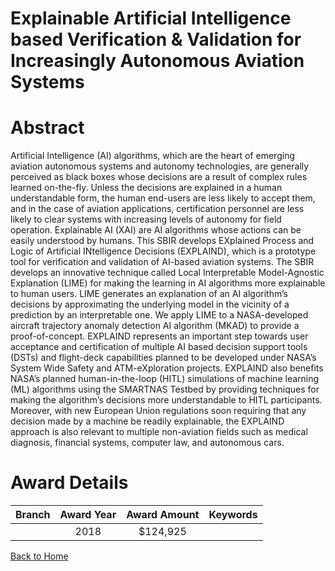 
Explainable Artificial Intelligence based Verification &amp; Validation for Increasingly Autonomous Aviation Systems
====================================================================================================================

# Abstract


Artificial Intelligence (AI) algorithms, which are the heart of emerging aviation autonomous systems and autonomy technologies, are generally perceived as black boxes whose decisions are a result of complex rules learned on-the-fly. Unless the decisions are explained in a human understandable form, the human end-users are less likely to accept them, and in the case of aviation applications, certification personnel are less likely to clear systems with increasing levels of autonomy for field operation. Explainable AI (XAI) are AI algorithms whose actions can be easily understood by humans. This SBIR develops EXplained Process and Logic of Artificial INtelligence Decisions (EXPLAIND), which is a prototype tool for verification and validation of AI-based aviation systems. The SBIR develops an innovative technique called Local Interpretable Model-Agnostic Explanation (LIME) for making the learning in AI algorithms more explainable to human users. LIME generates an explanation of an AI algorithm’s decisions by approximating the underlying model in the vicinity of a prediction by an interpretable one. We apply LIME to a NASA-developed aircraft trajectory anomaly detection AI algorithm (MKAD) to provide a proof-of-concept. EXPLAIND represents an important step towards user acceptance and certification of multiple AI based decision support tools (DSTs) and flight-deck capabilities planned to be developed under NASA’s System Wide Safety and ATM-eXploration projects. EXPLAIND also benefits NASA’s planned human-in-the-loop (HITL) simulations of machine learning (ML) algorithms using the SMARTNAS Testbed by providing techniques for making the algorithm’s decisions more understandable to HITL participants. Moreover, with new European Union regulations soon requiring that any decision made by a machine be readily explainable, the EXPLAIND approach is also relevant to multiple non-aviation fields such as medical diagnosis, financial systems, computer law, and autonomous cars.  

# Award Details

|Branch|Award Year|Award Amount|Keywords|
| :---: | :---: | :---: | :---: |
||2018|$124,925||
  
  


[Back to Home](https://github.com/chrischow/dod_sbir_awards/Reports/JT/#473)